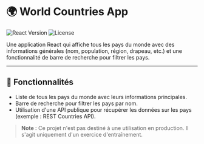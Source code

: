 # 🌍 World Countries App

![React Version](https://img.shields.io/badge/React-18+-blue.svg)
![License](https://img.shields.io/badge/license-MIT-green.svg)

Une application React qui affiche tous les pays du monde avec des informations générales (nom, population, région, drapeau, etc.) et une fonctionnalité de barre de recherche pour filtrer les pays.

---

## 🚀 Fonctionnalités

- Liste de tous les pays du monde avec leurs informations principales.
- Barre de recherche pour filtrer les pays par nom.
- Utilisation d'une API publique pour récupérer les données sur les pays (exemple : REST Countries API).

> **Note :** Ce projet n'est pas destiné à une utilisation en production. Il s'agit uniquement d'un exercice d'entraînement.


